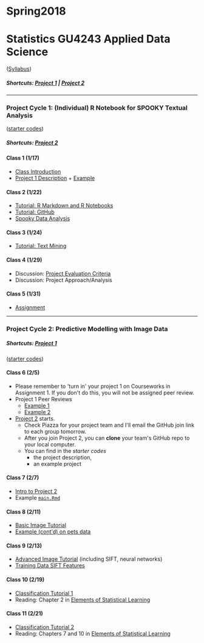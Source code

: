 # Spring2018
# Statistics GU4243 Applied Data Science
([Syllabus](/Course_Information/syllabus.Rmd))

##### Shortcuts: [Project 1](#project-cycle-1-individual-r-notebook-for-spooky-textual-analysis) | [Project 2](#project-cycle-2-predictive-modelling-with-image-data)

----

### Project Cycle 1: (Individual) R Notebook for SPOOKY Textual Analysis

([starter codes](/Project_Starter_Codes/Project1-RNotebook))

##### Shortcuts: [Project 2](#project-cycle-2-predictive-modelling-with-image-data)

#### Class 1 (1/17)
+ [Class Introduction](/Tutorials/Intro.pdf)
+ [Project 1 Description](/Project_Starter_Codes/Project1-RNotebook/doc/project_description.Rmd) + [Example](https://github.com/TZstatsADS/fall2017-project1-BruceYanghy)

#### Class 2 (1/22)
+ [Tutorial: R Markdown and R Notebooks](/Tutorials/RNotebook.Rmd)
+ [Tutorial: GitHub](/Tutorials/Week1-GitHub.md)
+ [Spooky Data Analysis](https://github.com/GU4243-ADS/Week1-GitHub)

#### Class 3 (1/24)
+ [Tutorial: Text Mining](/Tutorials/Week1-TextMining)

#### Class 4 (1/29)
+ Discussion: [Project Evaluation Criteria](https://piazza.com/class/ja4fumjiqyo475?cid=9)
+ Discussion: Project Approach/Analysis

#### Class 5 (1/31)
+ [Assignment](/Additional_Docs/Class_1_31.md)

----

### Project Cycle 2: Predictive Modelling with Image Data

##### Shortcuts: [Project 1](#project-cycle-1-individual-r-notebook-for-spooky-textual-analysis)

([starter codes](/Project_Starter_Codes/Project2-PredictiveModelling))

#### Class 6 (2/5)
+ Please remember to 'turn in' your project 1 on Courseworks in Assignment 1.  If you don't do this, you will not be assigned peer review.
+ Project 1 Peer Reviews
  + [Example 1](https://github.com/GU4243-ADS/spring2018-project1-wantingcheng)
  + [Example 2](https://github.com/GU4243-ADS/spring2018-project1-danieljosephparker)
+ [Project 2](Project_Starter_Codes/Project2-PredictiveModelling/doc/project2_desc.md) starts.
  + Check Piazza for your project team and I'll email the GitHub join link to each group tomorrow.
  + After you join Project 2, you can **clone** your team's GitHub repo to your local computer. 
  + You can find in the *starter codes* 
    + the project description, 
    + an example project 
    
#### Class 7 (2/7)  
+ [Intro to Project 2](/Tutorials/Project2Intro.pdf)
+ Example [`main.Rmd`](/Project_Starter_Codes/Project2-PredictiveModelling/doc/main.Rmd)

#### Class 8 (2/11) 
+ [Basic Image Tutorial](/Tutorials/ImageAnalysis/image_analysis.Rmd)
+ [Example (cont'd) on pets data](/Project_Starter_Codes/Project2-PredictiveModelling/doc/main_pets.Rmd)

#### Class 9 (2/13) 
+ [Advanced Image Tutorial](/Tutorials/ImageAnalysis/image_analysis_advanced.Rmd) (including SIFT, neural networks)
+ [Training Data SIFT Features](https://drive.google.com/file/d/128fqgPZa6I-ZlB_xqhFmO6KmdJyLN1nB/view?usp=sharing)

#### Class 10 (2/19) 
+ [Classification Tutorial 1](/Tutorials/Classification_1.pdf)
+ Reading: Chapter 2 in [Elements of Statistical Learning](https://web.stanford.edu/~hastie/ElemStatLearn/)

#### Class 11 (2/21) 
+ [Classification Tutorial 2](/Tutorials/Classification_2.pdf)
+ Reading: Chapters 7 and 10 in [Elements of Statistical Learning](https://web.stanford.edu/~hastie/ElemStatLearn/)
